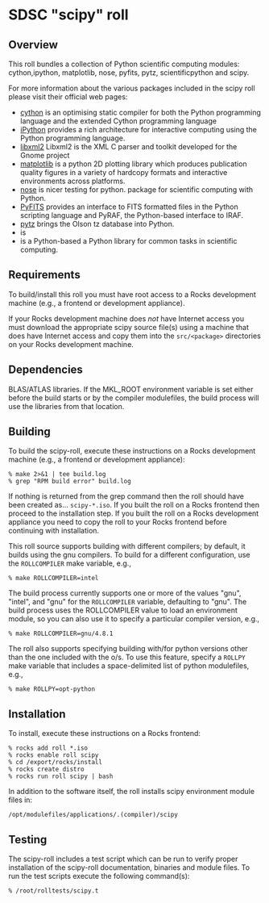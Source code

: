 # SDSC "scipy" roll

## Overview

This roll bundles a collection of Python scientific computing modules: cython,ipython,
matplotlib, nose, pyfits, pytz, scientificpython and scipy.  

For more information about the various packages included in the scipy roll please visit their official web pages:

- <a href="http://cython.org" target="_blank">cython</a> is an optimising static compiler
for both the Python programming language and the extended Cython programming language
- <a href="http://ipython.org" target="_blank">iPython</a> provides a rich
architecture for interactive computing using the Python programming language.
- <a href="http://xmlsoft.org" target="_blank">libxml2</a> Libxml2 is the XML C parser
and toolkit developed for the Gnome project 
- <a href="http://matplotlib.org" target="_blank">matplotlib</a> is a python 2D
plotting library which produces publication quality figures in a variety of
hardcopy formats and interactive environments across platforms.
- <a href="http://nose.readthedocs.org/en/latest/" target="_blank">nose</a> is
nicer testing for python.
package for scientific computing with Python.
- <a href="http://www.stsci.edu/institute/software_hardware/pyfits"
target="_blank">PyFITS</a> provides an interface to FITS formatted files in the
Python scripting language and PyRAF, the Python-based interface to IRAF.
- <a href="http://pytz.sourceforge.net" target="_blank">pytz</a> brings the
Olson tz database into Python.
- <a href="http://http://dirac.cnrs-orleans.fr/plone/software/scientificpython" target="_blank"></a> is 
- <a href="http://www.scipy.org" target="_blank"></a> is a Python-based
a Python library for common tasks in scientific computing.


## Requirements

To build/install this roll you must have root access to a Rocks development
machine (e.g., a frontend or development appliance).

If your Rocks development machine does *not* have Internet access you must
download the appropriate scipy source file(s) using a machine that does
have Internet access and copy them into the `src/<package>` directories on your
Rocks development machine.


## Dependencies

BLAS/ATLAS libraries.  If the MKL_ROOT environment variable is set either
before the build starts or by the compiler modulefiles, the build process will
use the libraries from that location.


## Building

To build the scipy-roll, execute these instructions on a Rocks development
machine (e.g., a frontend or development appliance):

```shell
% make 2>&1 | tee build.log
% grep "RPM build error" build.log
```

If nothing is returned from the grep command then the roll should have been
created as... `scipy-*.iso`. If you built the roll on a Rocks frontend then
proceed to the installation step. If you built the roll on a Rocks development
appliance you need to copy the roll to your Rocks frontend before continuing
with installation.

This roll source supports building with different compilers; by default, it
builds using the gnu compilers.  To build for a different configuration, use
the `ROLLCOMPILER` make variable, e.g.,

```shell
% make ROLLCOMPILER=intel
```

The build process currently supports one or more of the values "gnu", "intel",
and "gnu" for the `ROLLCOMPILER` variable, defaulting to "gnu".  The build
process uses the ROLLCOMPILER value to load an environment module, so you can
also use it to specify a particular compiler version, e.g.,

```shell
% make ROLLCOMPILER=gnu/4.8.1
```

The roll also supports specifying building with/for python versions other than
the one included with the o/s.  To use this feature, specify a `ROLLPY` make
variable that includes a space-delimited list of python modulefiles,
e.g.,

```shell
% make ROLLPY=opt-python
```

## Installation

To install, execute these instructions on a Rocks frontend:

```shell
% rocks add roll *.iso
% rocks enable roll scipy
% cd /export/rocks/install
% rocks create distro
% rocks run roll scipy | bash
```

In addition to the software itself, the roll installs scipy environment
module files in:

```shell
/opt/modulefiles/applications/.(compiler)/scipy
```


## Testing

The scipy-roll includes a test script which can be run to verify proper
installation of the scipy-roll documentation, binaries and module files. To
run the test scripts execute the following command(s):

```shell
% /root/rolltests/scipy.t 
```

